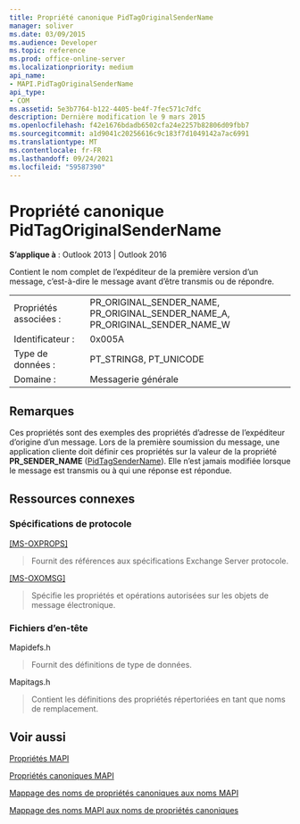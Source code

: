 ```yaml
---
title: Propriété canonique PidTagOriginalSenderName
manager: soliver
ms.date: 03/09/2015
ms.audience: Developer
ms.topic: reference
ms.prod: office-online-server
ms.localizationpriority: medium
api_name:
- MAPI.PidTagOriginalSenderName
api_type:
- COM
ms.assetid: 5e3b7764-b122-4405-be4f-7fec571c7dfc
description: Dernière modification le 9 mars 2015
ms.openlocfilehash: f42e1676bdadb6502cfa24e2257b82806d09fbb7
ms.sourcegitcommit: a1d9041c20256616c9c183f7d1049142a7ac6991
ms.translationtype: MT
ms.contentlocale: fr-FR
ms.lasthandoff: 09/24/2021
ms.locfileid: "59587390"
---
```

# <a name="pidtagoriginalsendername-canonical-property"></a>Propriété canonique PidTagOriginalSenderName

  
  
**S’applique à** : Outlook 2013 | Outlook 2016 
  
Contient le nom complet de l’expéditeur de la première version d’un message, c’est-à-dire le message avant d’être transmis ou de répondre.
  
|||
|:-----|:-----|
|Propriétés associées :  <br/> |PR_ORIGINAL_SENDER_NAME, PR_ORIGINAL_SENDER_NAME_A, PR_ORIGINAL_SENDER_NAME_W  <br/> |
|Identificateur :  <br/> |0x005A  <br/> |
|Type de données :  <br/> |PT_STRING8, PT_UNICODE  <br/> |
|Domaine :  <br/> |Messagerie générale  <br/> |
   
## <a name="remarks"></a>Remarques

Ces propriétés sont des exemples des propriétés d’adresse de l’expéditeur d’origine d’un message. Lors de la première soumission du message, une application cliente doit définir ces propriétés sur la valeur de la propriété **PR_SENDER_NAME** ([PidTagSenderName](pidtagsendername-canonical-property.md)). Elle n’est jamais modifiée lorsque le message est transmis ou à qui une réponse est répondue.
  
## <a name="related-resources"></a>Ressources connexes

### <a name="protocol-specifications"></a>Spécifications de protocole

[[MS-OXPROPS]](https://msdn.microsoft.com/library/f6ab1613-aefe-447d-a49c-18217230b148%28Office.15%29.aspx)
  
> Fournit des références aux spécifications Exchange Server protocole.
    
[[MS-OXOMSG]](https://msdn.microsoft.com/library/daa9120f-f325-4afb-a738-28f91049ab3c%28Office.15%29.aspx)
  
> Spécifie les propriétés et opérations autorisées sur les objets de message électronique.
    
### <a name="header-files"></a>Fichiers d’en-tête

Mapidefs.h
  
> Fournit des définitions de type de données.
    
Mapitags.h
  
> Contient les définitions des propriétés répertoriées en tant que noms de remplacement.
    
## <a name="see-also"></a>Voir aussi



[Propriétés MAPI](mapi-properties.md)
  
[Propriétés canoniques MAPI](mapi-canonical-properties.md)
  
[Mappage des noms de propriétés canoniques aux noms MAPI](mapping-canonical-property-names-to-mapi-names.md)
  
[Mappage des noms MAPI aux noms de propriétés canoniques](mapping-mapi-names-to-canonical-property-names.md)

